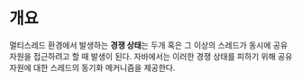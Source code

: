 # 개요
멀티스레드 환경에서 발생하는 **경쟁 상태**는 두개 혹은 그 이상의 스레드가 동시에 공유 자원을 접근하려고 할 때 발생이 된다.
자바에서는 이러한 경쟁 상태를 피하기 위해 공유자원에 대한 스레드의 동기화 메커니즘을 제공한다.
